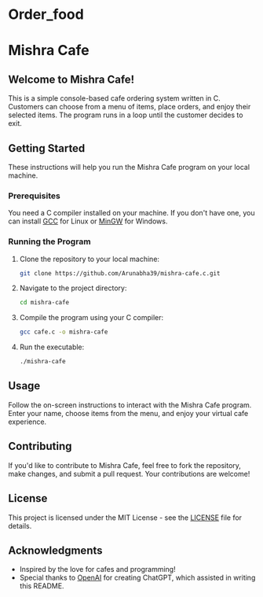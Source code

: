 # Order_food
# Mishra Cafe

## Welcome to Mishra Cafe!

This is a simple console-based cafe ordering system written in C. Customers can choose from a menu of items, place orders, and enjoy their selected items. The program runs in a loop until the customer decides to exit.

## Getting Started

These instructions will help you run the Mishra Cafe program on your local machine.

### Prerequisites

You need a C compiler installed on your machine. If you don't have one, you can install [GCC](https://gcc.gnu.org/install/index.html) for Linux or [MinGW](http://mingw.org/) for Windows.

### Running the Program

1. Clone the repository to your local machine:

    ```bash
    git clone https://github.com/Arunabha39/mishra-cafe.c.git
    ```

2. Navigate to the project directory:

    ```bash
    cd mishra-cafe
    ```

3. Compile the program using your C compiler:

    ```bash
    gcc cafe.c -o mishra-cafe
    ```

4. Run the executable:

    ```bash
    ./mishra-cafe
    ```

## Usage

Follow the on-screen instructions to interact with the Mishra Cafe program. Enter your name, choose items from the menu, and enjoy your virtual cafe experience.

## Contributing

If you'd like to contribute to Mishra Cafe, feel free to fork the repository, make changes, and submit a pull request. Your contributions are welcome!

## License

This project is licensed under the MIT License - see the [LICENSE](LICENSE) file for details.

## Acknowledgments

- Inspired by the love for cafes and programming!
- Special thanks to [OpenAI](https://www.openai.com/) for creating ChatGPT, which assisted in writing this README.

